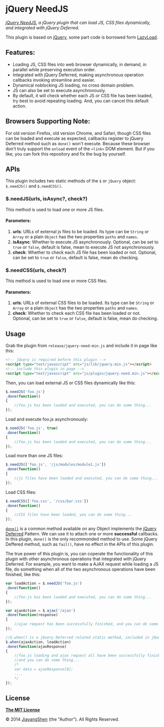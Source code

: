# jQuery NeedJS
*[jQuery NeedJS](https://github.com/JiayangShen/jquery-need), a jQuery plugin that can load JS, CSS files dynamically, and integrated with jQuery Deferred.*

This plugin is based on [jQuery](http://jquery.com), some part code is borrowed form [LazyLoad](https://github.com/rgrove/lazyload).

## Features:

- Loading JS, CSS files into web browser dynamically, in demand, in parallel while preserving execution order.
- Integrated with jQuery Deferred, making asynchronous operation callbacks invoking streamline and easier.
- Dynamical noblocking JS loading, no cross domain problem.
- JS can also be set to execute asynchronously.
- By default, it will check whether each JS or CSS file has been loaded, try best to avoid repeating loading. And, you can cancel this default action.

## Browsers Supporting Note:

For old version Firefox, old version Chrome, and Safari, though CSS files can be loaded and execute as expected, callbacks register to jQuery Deferred method such as `done()` won't execute. Because these browser don't truly support the `onload` event of the `<link>` DOM element. But if you like, you can fork this repository and fix the bug by yourself.

## APIs

This plugin includes two static methods of the `$` or `jQuery` object: `$.needJS()` and `$.needCSS()`.

### $.needJS(urls, isAsync?, check?)

This method is used to load one or more JS files.
#### Parameters:
1. **urls**: URLs of external js files to be loaded. Its type can be `String` or `Array` or a plain `Object` has the two properties `paths` and `names`. 
2. **isAsync**: Whether to execute JS asynchronously. Optional, can be set to `true` or `false`, default is false, mean to execute JS not asynchronously.
3. **check**: Whether to check each JS file has been loaded or not. Optional, can be set to `true` or `false`, default is false, mean do checking.

### $.needCSS(urls, check?)

This method is used to load one or more CSS files.
#### Parameters:
1. **urls**: URLs of external CSS files to be loaded. Its type can be `String` or `Array` or a plain `Object` has the two properties `paths` and `names`. 
3. **check**: Whether to check each CSS file has been loaded or not. Optional, can be set to `true` or `false`, default is false, mean do checking.

## Usage

Grab the plugin from `release/jquery-need-min.js` and include it in page like this:

```html
<!-- jQuery is required before this plugin -->
<script type="text/javascript" src="js/lib/jquery.min.js"></script>
<!-- include this plugin in page -->
<script type="text/javascript" src="js/plugin/jquery.need.min.js"></script>
```

Then, you can load external JS or CSS files dynamically like this:

```js
$.needJS('foo.js')
.done(function()
{
    //foo.js has been loaded and executed, you can do some thing...
});
```

Load and execute foo.js asynchronously:

```js
$.needJS('foo.js', true)
.done(function()
{
    //foo.js has been loaded and executed, you can do some thing...
});
```

Load more than one JS files:

```js
$.needJS(['foo.js', '/js/modules/module1.js'])
.done(function()
{
    //js files have been loaded and executed, you can do some thing...
});
```

Load CSS files:

```js
$.needCSS(['foo.css', '/css/bar.css'])
.done(function()
{
    //CSS files have been loaded, you can do some thing...
});
```

[`done()`](http://api.jquery.com/deferred.done/) is a common method available on any Object implements the [jQuery Deferred](http://api.jquery.com/category/deferred-object/) Pattern. We can use it to attach one or more **successful** callbacks. In this plugin, `done()` is the only recommonded method to use. Some jQuery Deffered method, such as `fail()`, have no effect in the APIs of this plugin.

The true power of this plugin is, you can coperate the functionality of this plugin with other asynchronous operations that integrated with jQuery Deferred. For example, you want to make a AJAX request while loading a JS file, do something when all of the two asynchronous operations have been finished, like this:

```js
var loadAction = $.needJS('foo.js')
.done(function()
{
    //foo.js has been loaded and executed, you can do some thing...
});

var ajaxAction = $.ajax('/ajax')
.done(function(response)
{
    //ajax request has been successfully finished, and you can do some thing...
});

//$.when() is a jQuery Deferred related static method, included in jQuery itself.
$.when(ajaxAction, loadAction)
.done(function(ajaxResponse)
{
    //foo.js loading and ajax request all have been successfully finished,
    //and you can do some thing...
    /*
    var data = ajaxResponse[0];
    ....
    */
});
```

## License

**[The MIT License](http://www.opensource.org/licenses/MIT)**

© 2014 [JiayangShen](https://github.com/JiayangShen) (the "Author").
All Rights Reserved.